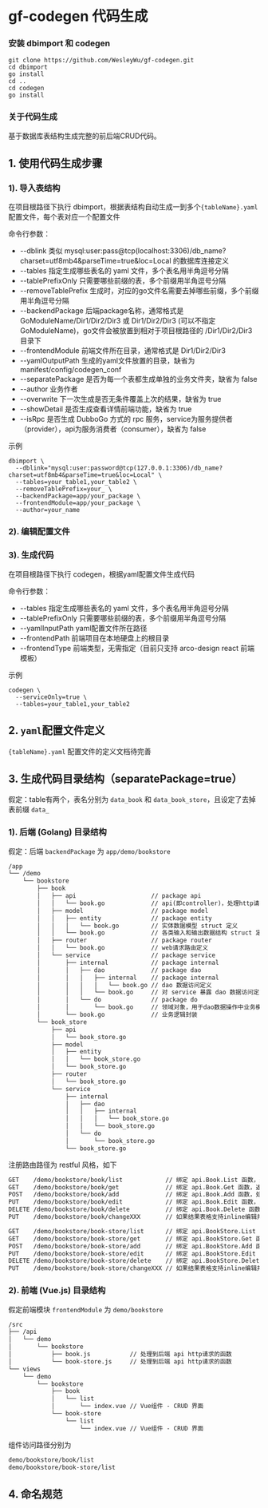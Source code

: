 # gf-codegen 代码生成

### 安装 dbimport 和 codegen

```
git clone https://github.com/WesleyWu/gf-codegen.git
cd dbimport
go install
cd ..
cd codegen
go install
```

### 关于代码生成

基于数据库表结构生成完整的前后端CRUD代码。

## 1. 使用代码生成步骤

### 1). 导入表结构
在项目根路径下执行 dbimport，根据表结构自动生成一到多个`{tableName}.yaml`配置文件，每个表对应一个配置文件

命令行参数：
* --dblink 类似 mysql:user:pass@tcp(localhost:3306)/db_name?charset=utf8mb4&parseTime=true&loc=Local 的数据库连接定义
* --tables 指定生成哪些表名的 yaml 文件，多个表名用半角逗号分隔
* --tablePrefixOnly 只需要哪些前缀的表，多个前缀用半角逗号分隔
* --removeTablePrefix 生成时，对应的go文件名需要去掉哪些前缀，多个前缀用半角逗号分隔
* --backendPackage 后端package名称，通常格式是 GoModuleName/Dir1/Dir2/Dir3 或 Dir1/Dir2/Dir3 (可以不指定GoModuleName)，go文件会被放置到相对于项目根路径的 /Dir1/Dir2/Dir3 目录下
* --frontendModule 前端文件所在目录，通常格式是 Dir1/Dir2/Dir3
* --yamlOutputPath 生成的yaml文件放置的目录，缺省为 manifest/config/codegen_conf
* --separatePackage 是否为每一个表都生成单独的业务文件夹，缺省为 false
* --author 业务作者
* --overwrite 下一次生成是否无条件覆盖上次的结果，缺省为 true
* --showDetail 是否生成查看详情前端功能，缺省为 true
* --isRpc 是否生成 DubboGo 方式的 rpc 服务，service为服务提供者（provider），api为服务消费者（consumer），缺省为 false

示例
```
dbimport \
  --dblink="mysql:user:password@tcp(127.0.0.1:3306)/db_name?charset=utf8mb4&parseTime=true&loc=Local" \
  --tables=your_table1,your_table2 \
  --removeTablePrefix=your_ \
  --backendPackage=app/your_package \
  --frontendModule=app/your_package \
  --author=your_name
```

### 2). 编辑配置文件

### 3). 生成代码
在项目根路径下执行 codegen，根据yaml配置文件生成代码

命令行参数：
* --tables 指定生成哪些表名的 yaml 文件，多个表名用半角逗号分隔
* --tablePrefixOnly 只需要哪些前缀的表，多个前缀用半角逗号分隔
* --yamlInputPath yaml配置文件所在路径
* --frontendPath 前端项目在本地硬盘上的根目录
* --frontendType 前端类型，无需指定（目前只支持 arco-design react 前端模板）

示例
```
codegen \
  --serviceOnly=true \
  --tables=your_table1,your_table2
```

## 2. `yaml`配置文件定义
`{tableName}.yaml` 配置文件的定义文档待完善

## 3. 生成代码目录结构（separatePackage=true）
假定：table有两个，表名分别为 `data_book` 和 `data_book_store`，且设定了去掉表前缀 `data_`
### 1). 后端 (Golang) 目录结构

假定：后端 `backendPackage` 为 `app/demo/bookstore`

```html
/app
└── /demo
    └── bookstore
        ├── book
        │   ├── api                     // package api
        │   │   └── book.go             // api(即controller)，处理http请求和返回
        │   ├── model                   // package model
        │   │   ├── entity              // package entity
        │   │   │   └── book.go         // 实体数据模型 struct 定义
        │   │   └── book.go             // 各类输入和输出数据结构 struct 定义
        │   ├── router                  // package router
        │   │   └── book.go             // web请求路由定义
        │   └── service                 // package service
        │       ├── internal            // package internal
        │       │   ├── dao             // package dao
        │       │   │   ├── internal    // package internal
        │       │   │   │   └── book.go // dao 数据访问定义
        │       │   │   └── book.go     // 对 service 暴露 dao 数据访问定义
        │       │   └── do              // package do
        │       │       └── book.go     // 领域对象，用于dao数据操作中业务模型与实例模型转换
        │       └── book.go             // 业务逻辑封装
        └── book_store
            ├── api                
            │   └── book_store.go
            ├── model
            │   ├── entity         
            │   │   └── book_store.go    
            │   └── book_store.go        
            ├── router             
            │   └── book_store.go        
            └── service            
                ├── internal            
                │   ├── dao             
                │   │   ├── internal    
                │   │   │   └── book_store.go 
                │   │   └── book_store.go     
                │   └── do              
                │       └── book_store.go     
                └── book_store.go             
```
注册路由路径为 restful 风格，如下
```html
GET    /demo/bookstore/book/list            // 绑定 api.Book.List 函数，返回数据列表
GET    /demo/bookstore/book/get             // 绑定 api.Book.Get 函数，返回单条数据
POST   /demo/bookstore/book/add             // 绑定 api.Book.Add 函数，处理新增插入
PUT    /demo/bookstore/book/edit            // 绑定 api.Book.Edit 函数，处理编辑更新
DELETE /demo/bookstore/book/delete          // 绑定 api.Book.Delete 函数，处理单条及多条数据删除
PUT    /demo/bookstore/book/changeXXX       // 如果结果表格支持inline编辑并更新特定字段

GET    /demo/bookstore/book-store/list      // 绑定 api.BookStore.List 函数，返回数据列表
GET    /demo/bookstore/book-store/get       // 绑定 api.BookStore.Get 函数，返回单条数据
POST   /demo/bookstore/book-store/add       // 绑定 api.BookStore.Add 函数，处理新增插入
PUT    /demo/bookstore/book-store/edit      // 绑定 api.BookStore.Edit 函数，处理编辑更新
DELETE /demo/bookstore/book-store/delete    // 绑定 api.BookStore.Delete 函数，处理单条及多条数据删除
PUT    /demo/bookstore/book-store/changeXXX // 如果结果表格支持inline编辑并更新特定字段
```
### 2). 前端 (Vue.js) 目录结构
假定前端模块 `frontendModule` 为 `demo/bookstore`
```html
/src
├── /api
│   └── demo
│       └── bookstore
│           ├── book.js           // 处理到后端 api http请求的函数
│           └── book-store.js     // 处理到后端 api http请求的函数
└── views
    └── demo
        └── bookstore
            ├── book
            │   └── list
            │       └── index.vue // Vue组件 - CRUD 界面
            └── book-store
                └── list
                    └── index.vue // Vue组件 - CRUD 界面
```
组件访问路径分别为
```html
demo/bookstore/book/list
demo/bookstore/book-store/list
```

## 4. 命名规范




